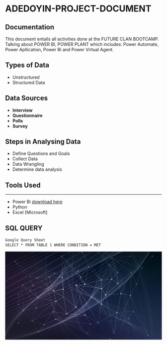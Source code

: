 # ADEDOYIN-PROJECT-DOCUMENT
## Documentation
This document entails all activities done at the FUTURE CLAN BOOTCAMP.
Talking about POWER BI, POWER PLANT which includes: Power Automate, Power Apllication, Power Bi and Power Virtual Agent.
## Types of Data

- Unstructured
- Structured Data
## Data Sources
- **Interview**
- **Questionnaire**
- **Polls**
- **Survey**
## Steps in Analysing Data
- Define Questions and Goals
- Collect Data
- Data Wrangling
- Determine data analysis
## Tools Used
---
- Power Bi [download here](https://microsoft.com)
- Python
- Excel [Microsoft]
## SQL QUERY
```
Google Query Sheet
SELECT * FROM TABLE 1 WHERE CONDITION = MET
```
![](frequency-wave-7776034_1280.jpg
)
